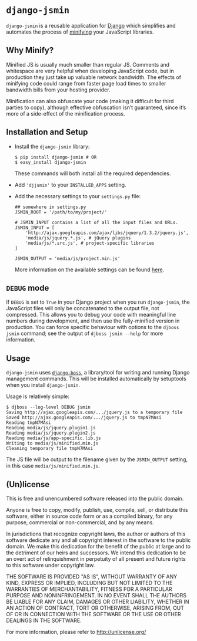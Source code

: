 # `django-jsmin`

`django-jsmin` is a reusable application for [Django][] which simplifies and automates the process of [minifying][] your JavaScript libraries.

  [django]: http://www.djangoproject.com/
  [minifying]: http://www.crockford.com/javascript/jsmin.html


## Why Minify?

Minified JS is usually much smaller than regular JS. Comments and whitespace are very helpful when developing JavaScript code, but in production they just take up valuable network bandwidth. The effects of minifying code could range from faster page load times to smaller bandwidth bills from your hosting provider.

Minification can also obfuscate your code (making it difficult for third parties to copy), although effective obfuscation isn’t guaranteed, since it’s more of a side-effect of the minification process.


## Installation and Setup

*   Install the `django-jsmin` library:

        $ pip install django-jsmin # OR
        $ easy_install django-jsmin
    
    These commands will both install all the required dependencies.

*   Add `'djjsmin'` to your `INSTALLED_APPS` setting.

*   Add the necessary settings to your `settings.py` file:

        ## somewhere in settings.py
        JSMIN_ROOT = '/path/to/my/project/'
        
        # JSMIN_INPUT contains a list of all the input files and URLs.
        JSMIN_INPUT = [
            'http://ajax.googleapis.com/ajax/libs/jquery/1.3.2/jquery.js',
            'media/js/jquery.*.js', # jQuery plugins
            'media/js/*.src.js', # project-specific libraries
        ]
        
        JSMIN_OUTPUT = 'media/js/project.min.js'
    
    More information on the available settings can be found [here](http://github.com/zacharyvoase/django-jsmin/blob/master/doc/wiki/settings.md).


## `DEBUG` mode

If `DEBUG` is set to `True` in your Django project when you run `django-jsmin`,
the JavaScript files will only be concatenated to the output file, not
compressed. This allows you to debug your code with meaningful line numbers
during development, and then use the fully-minified version in production. You
can force specific behaviour with options to the `djboss jsmin` command; see the
output of `djboss jsmin --help` for more information.


## Usage

`django-jsmin` uses [`django-boss`][djboss], a library/tool for writing and
running Django management commands. This will be installed automatically by
setuptools when you install `django-jsmin`.

  [djboss]: http://github.com/zacharyvoase/django-boss

Usage is relatively simple:

    $ djboss --log-level DEBUG jsmin
    Saving http://ajax.googleapis.com/.../jquery.js to a temporary file
    Saved http://ajax.googleapis.com/.../jquery.js to tmpN7MAsi
    Reading tmpN7MAsi
    Reading media/js/jquery.plugin1.js
    Reading media/js/jquery.plugin2.js
    Reading media/js/app-specific.lib.js
    Writing to media/js/minified.min.js
    Cleaning temporary file tmpN7MAsi

The JS file will be output to the filename given by the `JSMIN_OUTPUT` setting, in this case `media/js/minified.min.js`.


## (Un)license

This is free and unencumbered software released into the public domain.

Anyone is free to copy, modify, publish, use, compile, sell, or distribute this
software, either in source code form or as a compiled binary, for any purpose,
commercial or non-commercial, and by any means.

In jurisdictions that recognize copyright laws, the author or authors of this
software dedicate any and all copyright interest in the software to the public
domain. We make this dedication for the benefit of the public at large and to
the detriment of our heirs and successors. We intend this dedication to be an
overt act of relinquishment in perpetuity of all present and future rights to
this software under copyright law.

THE SOFTWARE IS PROVIDED "AS IS", WITHOUT WARRANTY OF ANY KIND, EXPRESS OR
IMPLIED, INCLUDING BUT NOT LIMITED TO THE WARRANTIES OF MERCHANTABILITY, FITNESS
FOR A PARTICULAR PURPOSE AND NONINFRINGEMENT. IN NO EVENT SHALL THE AUTHORS BE
LIABLE FOR ANY CLAIM, DAMAGES OR OTHER LIABILITY, WHETHER IN AN ACTION OF
CONTRACT, TORT OR OTHERWISE, ARISING FROM, OUT OF OR IN CONNECTION WITH THE
SOFTWARE OR THE USE OR OTHER DEALINGS IN THE SOFTWARE.

For more information, please refer to <http://unlicense.org/>
